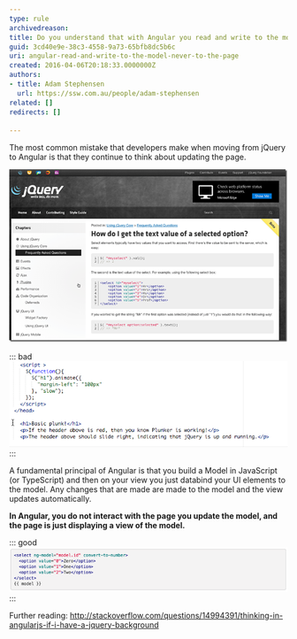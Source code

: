 ```yaml
---
type: rule
archivedreason: 
title: Do you understand that with Angular you read and write to the model... never to the page? (a.k.a. Forget about jQuery)
guid: 3cd40e9e-38c3-4558-9a73-65bfb8dc5b6c
uri: angular-read-and-write-to-the-model-never-to-the-page
created: 2016-04-06T20:18:33.0000000Z
authors:
- title: Adam Stephensen
  url: https://ssw.com.au/people/adam-stephensen
related: []
redirects: []

---
```


The most common mistake that developers make when moving from jQuery to Angular is that they continue to think about updating the page.

<!--endintro-->

![Figure: In jQuery, you design a page and then use jQuery to perform interactions with the page e.g. reading and setting the values of input boxes, updating the content of divs or handling button events](understand-jquery.png)  


::: bad  
![Figure: Bad Example - using jQuery on Angular views will lead to worlds of pain](understand-badcode.png)  
:::

A fundamental principal of Angular is that you build a Model in JavaScript (or TypeScript) and then on your view you just databind your UI elements to the model. Any changes that are made are made to the model and the view updates automatically.

**In Angular, you do not interact with the page you update the model, and the page is just displaying a view of the model.**


::: good  
![Figure: Good Example - In both AngularJs & Angular 2.0 jQuery is not required on the view. The view binds to properties on a JavaScript model](understand-goodcode.png)  
:::

Further reading: http://stackoverflow.com/questions/14994391/thinking-in-angularjs-if-i-have-a-jquery-background
